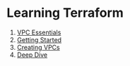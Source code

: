 # Learning Terraform

1. [VPC Essentials](01-vpc-essentials/README.md)
1. [Getting Started](02-getting-started/README.md)
1. [Creating VPCs](03-creating-vpcs/README.md)
1. [Deep Dive](04-deep-dive/README.md)

